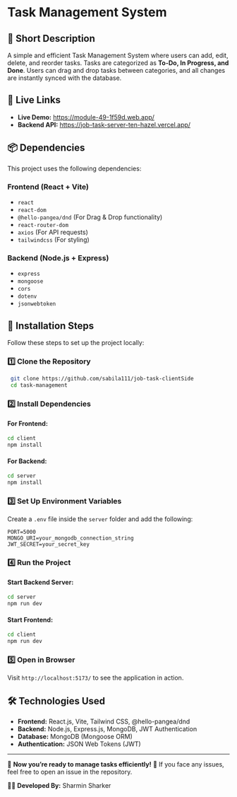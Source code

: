 # Task Management System

## 📌 Short Description
A simple and efficient Task Management System where users can add, edit, delete, and reorder tasks. Tasks are categorized as **To-Do, In Progress, and Done**. Users can drag and drop tasks between categories, and all changes are instantly synced with the database.

## 🔗 Live Links
- **Live Demo:** https://module-49-1f59d.web.app/
- **Backend API:** https://job-task-server-ten-hazel.vercel.app/

## 📦 Dependencies
This project uses the following dependencies:

### **Frontend (React + Vite)**
- `react`
- `react-dom`
- `@hello-pangea/dnd` (For Drag & Drop functionality)
- `react-router-dom`
- `axios` (For API requests)
- `tailwindcss` (For styling)

### **Backend (Node.js + Express)**
- `express`
- `mongoose`
- `cors`
- `dotenv`
- `jsonwebtoken`

## 🚀 Installation Steps
Follow these steps to set up the project locally:

### **1️⃣ Clone the Repository**
```sh
 git clone https://github.com/sabila111/job-task-clientSide
 cd task-management
```

### **2️⃣ Install Dependencies**
#### **For Frontend:**
```sh
cd client
npm install
```

#### **For Backend:**
```sh
cd server
npm install
```

### **3️⃣ Set Up Environment Variables**
Create a `.env` file inside the `server` folder and add the following:
```
PORT=5000
MONGO_URI=your_mongodb_connection_string
JWT_SECRET=your_secret_key
```

### **4️⃣ Run the Project**
#### **Start Backend Server:**
```sh
cd server
npm run dev
```
#### **Start Frontend:**
```sh
cd client
npm run dev
```

### **5️⃣ Open in Browser**
Visit `http://localhost:5173/` to see the application in action.

## 🛠 Technologies Used
- **Frontend:** React.js, Vite, Tailwind CSS, @hello-pangea/dnd
- **Backend:** Node.js, Express.js, MongoDB, JWT Authentication
- **Database:** MongoDB (Mongoose ORM)
- **Authentication:** JSON Web Tokens (JWT)

---

🎯 **Now you’re ready to manage tasks efficiently!** 🚀 If you face any issues, feel free to open an issue in the repository.

👨‍💻 **Developed By:** Sharmin Sharker

